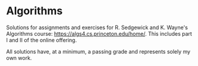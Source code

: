 # Algorithms

Solutions for assignments and exercises for R. Sedgewick and K. Wayne's Algorithms course: https://algs4.cs.princeton.edu/home/. This includes part I and II of the online offering.

All solutions have, at a minimum, a passing grade and represents solely my own work.
